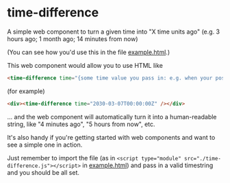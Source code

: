 # time-difference
A simple web component to turn a given time into "X time units ago" (e.g. 3 hours ago; 1 month ago; 14 minutes from now)

(You can see how you'd use this in the file [example.html](https://github.com/charliepark/time-difference/blob/main/example.html).)

This web component would allow you to use HTML like
```html
<time-difference time="{some time value you pass in: e.g. when your post was created}"></time-difference>
```
(for example)
```html
<div><time-difference time="2030-03-07T00:00:00Z" /></div>
```
… and the web component will automatically turn it into a human-readable string, like "4 minutes ago", "5 hours from now", etc.

It's also handy if you're getting started with web components and want to see a simple one in action.

Just remember to import the file (as in `<script type="module" src="./time-difference.js"></script>` in [example.html](https://github.com/charliepark/time-difference/blob/main/example.html)) and pass in a valid timestring and you should be all set.
